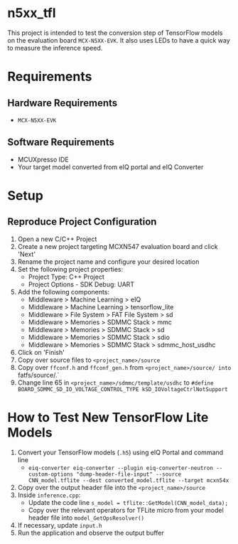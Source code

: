 # n5xx_tfl

This project is intended to test the conversion step of TensorFlow models on the evaluation board `MCX-N5XX-EVK`. It also uses LEDs to have a quick way to measure the inference speed.

# Requirements

## Hardware Requirements
- `MCX-N5XX-EVK`

## Software Requirements
- MCUXpresso IDE
- Your target model converted from eIQ portal and eIQ Converter

# Setup

## Reproduce Project Configuration
1. Open a new C/C++ Project
2. Create a new project targeting MCXN547 evaluation board and click 'Next'
3. Rename the project name and configure your desired location
4. Set the following project properties:
    - Project Type: C++ Project
    - Project Options - SDK Debug: UART
5. Add the following components:
   - Middleware > Machine Learning > eIQ
   - Middleware > Machine Learning > tensorflow_lite
   - Middleware > File System > FAT File System > sd
   - Middleware > Memories > SDMMC Stack > mmc
   - Middleware > Memories > SDMMC Stack > sd
   - Middleware > Memories > SDMMC Stack > sdio
   - Middleware > Memories > SDMMC Stack > sdmmc_host_usdhc
6. Click on 'Finish'
7. Copy over source files to `<project_name>/source`
8. Copy over `ffconf.h` and `ffconf_gen.h` from `<project_name>/source/ into `fatfs/source/.`
9. Change line 65 in `<project_name>/sdmmc/template/usdhc` to `#define BOARD_SDMMC_SD_IO_VOLTAGE_CONTROL_TYPE kSD_IOVoltageCtrlNotSupport`

# How to Test New TensorFlow Lite Models
1. Convert your TensorFlow models (`.h5`) using eIQ Portal and command line
   - ```eiq-converter eiq-converter --plugin eiq-converter-neutron --custom-options "dump-header-file-input" --source CNN_model.tflite --dest converted_model.tflite --target mcxn54x```
2. Copy over the output header file into the `<project_name>/source`
3. Inside `inference.cpp`:
    - Update the code line `s_model = tflite::GetModel(CNN_model_data);`
    - Copy over the relevant operators for TFLite micro from your model header file into `model_GetOpsResolver()`
4. If necessary, update `input.h`
5. Run the application and observe the output buffer
